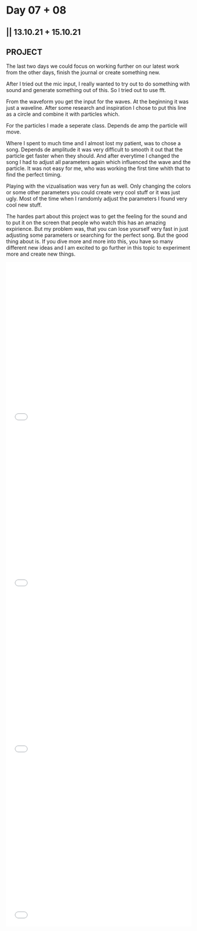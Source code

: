 # Day 07 + 08

## || 13.10.21 + 15.10.21

## PROJECT

The last two days we could focus on working further on our latest work from the other days, finish the journal or create something new.

After I tried out the mic input, I really wanted to try out to do something with sound and generate something out of this. So I tried out to use fft.

From the waveform you get the input for the waves. At the beginning it was just a waveline. After some research and inspiration I chose to put this line as a circle and combine it with particles which.

For the particles I made a seperate class. Depends de amp the particle will move.

Where I spent to much time and I almost lost my patient, was to chose a song. Depends de amplitude it was very difficult to smooth it out that the particle get faster when they should. And after everytime I changed the song I had to adjust all parameters again which influenced the wave and the particle. It was not easy for me, who was working the first time whith that to find the perfect timing.

Playing with the vizualisation was very fun as well. Only changing the colors or some other parameters you could create very cool stuff or it was just ugly. Most of the time when I ramdomly adjust the parameters I found very cool new stuff.

The hardes part about this project was to get the feeling for the sound and to put it on the screen that people who watch this has an amazing expirience. But my problem was, that you can lose yourself very fast in just adjusting some parameters or searching for the perfect song. But the good thing about is. If you dive more and more into this, you have so many different new ideas and I am excited to go further in this topic to experiment more and create new things.

<iframe src="../content/project/01/embed.html" width="100%" height="450" frameborder="no"></iframe>
<iframe src="../content/project/02/embed.html" width="100%" height="450" frameborder="no"></iframe>
<iframe src="../content/project/03/embed.html" width="100%" height="450" frameborder="no"></iframe>
<iframe src="../content/project/04/embed.html" width="100%" height="450" frameborder="no"></iframe>
